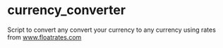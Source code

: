 # currency_converter
Script to convert any convert your currency to any currency using rates from www.floatrates.com
